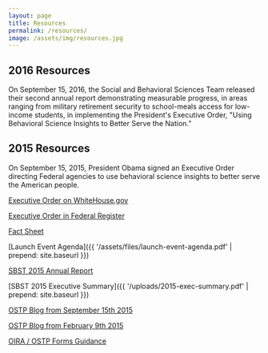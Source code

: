 ```yaml
---
layout: page
title: Resources
permalink: /resources/
image: /assets/img/resources.jpg
---
```

## 2016 Resources

On September 15, 2016, the Social and Behavioral Sciences Team released their second annual report demonstrating measurable progress, in areas ranging from military retirement security to school-meals access for low-income students, in implementing the President's Executive Order, "Using Behavioral Science Insights to Better Serve the Nation.” 

## 2015 Resources

On September 15, 2015, President Obama signed an Executive Order directing Federal agencies to use behavioral science insights to better serve the American people. 

[Executive Order on WhiteHouse.gov](https://www.whitehouse.gov/the-press-office/2015/09/15/executive-order-using-behavioral-science-insights-better-serve-american)  

[Executive Order in Federal Register](https://www.federalregister.gov/articles/2015/09/18/2015-23630/using-behavioral-science-insights-to-better-serve-the-american-people)

[Fact Sheet](https://www.whitehouse.gov/the-press-office/2015/09/15/fact-sheet-president-obama-signs-executive-order-white-house-announces)

[Launch Event Agenda]({{ '/assets/files/launch-event-agenda.pdf' | prepend: site.baseurl }})

[SBST 2015 Annual Report](https://sbst.gov/2015-annual-report/)

[SBST 2015 Executive Summary]({{ '/uploads/2015-exec-summary.pdf' | prepend: site.baseurl }})

[OSTP Blog from September 15th 2015](https://www.whitehouse.gov/blog/2015/09/15/designing-federal-programs-american-people-mind)

[OSTP Blog from February 9th 2015](https://www.whitehouse.gov/blog/2015/02/09/behavioral-science-insights-make-government-more-effective-simpler-and-more-user-fri)

[OIRA / OSTP Forms Guidance](https://www.whitehouse.gov/sites/default/files/omb/inforeg/memos/2015/behavioral-science-insights-and-federal-forms.pdf)
